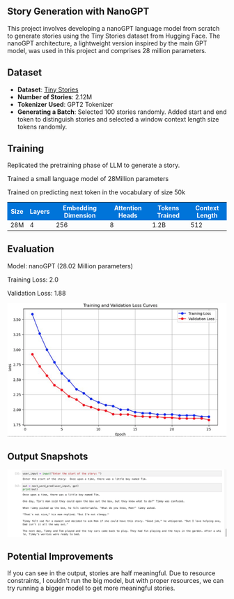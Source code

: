 ## Story Generation with NanoGPT


This project involves developing a nanoGPT language model from scratch to generate stories using the Tiny Stories dataset from Hugging Face. The nanoGPT architecture, a lightweight version inspired by the main GPT model, was used in this project and comprises 28 million parameters.

## Dataset

- **Dataset**: [Tiny Stories](https://huggingface.co/datasets/roneneldan/TinyStories)
- **Number of Stories**: 2.12M
- **Tokenizer Used**: GPT2 Tokenizer
- **Generating a Batch**: Selected 100 stories randomly. Added start and end token to distinguish stories and selected a window context length size tokens randomly.

## Training 
Replicated the pretraining phase of LLM to generate a story. ​


Trained a small language model of 28Million parameters ​


Trained on predicting next token in the vocabulary of size 50k​

<table>
  <tr style="background-color: #0074D9; color: white;">
    <th style="font-weight: bold;">Size</th>
    <th style="font-weight: bold;">Layers</th>
    <th style="font-weight: bold;">Embedding Dimension</th>
    <th style="font-weight: bold;">Attention Heads</th>
    <th style="font-weight: bold;">Tokens Trained</th>
    <th style="font-weight: bold;">Context Length</th>
  </tr>
  <tr>
    <td>28M</td>
    <td>4</td>
    <td>256</td>
    <td>8</td>
    <td>1.2B</td>
    <td>512</td>
  </tr>
</table>


## Evaluation
Model: nanoGPT (28.02 Million parameters)

Training Loss: 2.0

Validation Loss: 1.88

![Alt text](Images/lossSnap.png)
## Output Snapshots 

![Alt text](Images/OutputSnap.png)


## Potential Improvements 
If you can see in the output, stories are half meaningful. Due to resource constraints, I couldn't run the big model, but with proper resources, we can try running a bigger model to get more meaningful stories.

